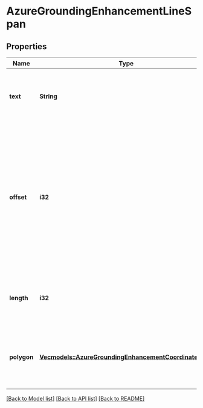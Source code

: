 # AzureGroundingEnhancementLineSpan

## Properties

Name | Type | Description | Notes
------------ | ------------- | ------------- | -------------
**text** | **String** | The text content of the span that represents the detected object. | 
**offset** | **i32** | The character offset within the text where the span begins. This offset is defined as the position of the first character of the span, counting from the start of the text as Unicode codepoints. | 
**length** | **i32** | The length of the span in characters, measured in Unicode codepoints. | 
**polygon** | [**Vec<models::AzureGroundingEnhancementCoordinatePoint>**](AzureGroundingEnhancementCoordinatePoint.md) | An array of objects representing points in the polygon that encloses the detected object. | 

[[Back to Model list]](../README.md#documentation-for-models) [[Back to API list]](../README.md#documentation-for-api-endpoints) [[Back to README]](../README.md)


